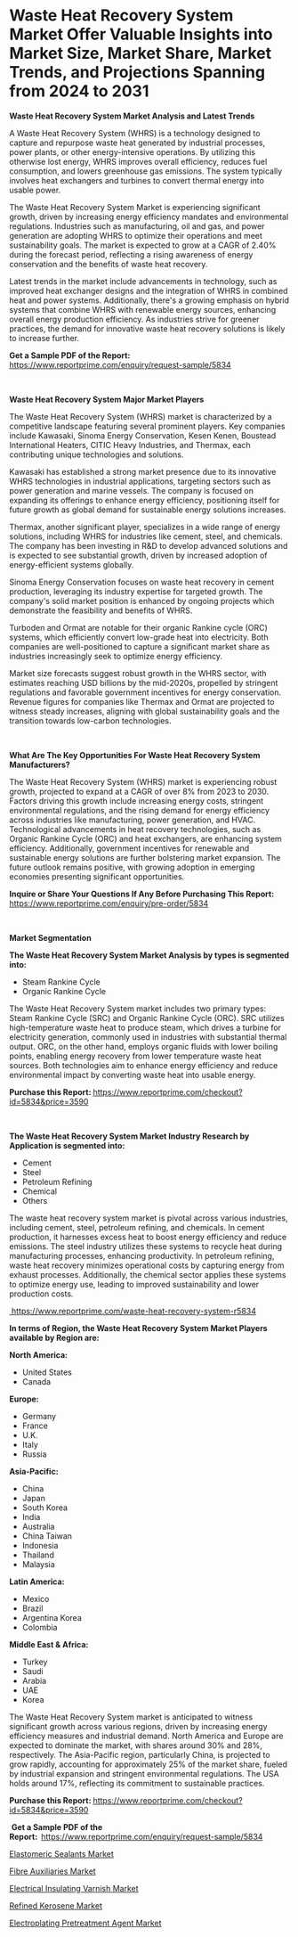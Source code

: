 <p><h1>Waste Heat Recovery System Market Offer Valuable Insights into Market Size, Market Share, Market Trends, and Projections Spanning from 2024 to 2031</h1></p><p><strong>Waste Heat Recovery System Market Analysis and Latest Trends</strong></p>
<p><p>A Waste Heat Recovery System (WHRS) is a technology designed to capture and repurpose waste heat generated by industrial processes, power plants, or other energy-intensive operations. By utilizing this otherwise lost energy, WHRS improves overall efficiency, reduces fuel consumption, and lowers greenhouse gas emissions. The system typically involves heat exchangers and turbines to convert thermal energy into usable power.</p><p>The Waste Heat Recovery System Market is experiencing significant growth, driven by increasing energy efficiency mandates and environmental regulations. Industries such as manufacturing, oil and gas, and power generation are adopting WHRS to optimize their operations and meet sustainability goals. The market is expected to grow at a CAGR of 2.40% during the forecast period, reflecting a rising awareness of energy conservation and the benefits of waste heat recovery.</p><p>Latest trends in the market include advancements in technology, such as improved heat exchanger designs and the integration of WHRS in combined heat and power systems. Additionally, there's a growing emphasis on hybrid systems that combine WHRS with renewable energy sources, enhancing overall energy production efficiency. As industries strive for greener practices, the demand for innovative waste heat recovery solutions is likely to increase further.</p></p>
<p><strong>Get a Sample PDF of the Report:&nbsp;</strong> <a href="https://www.reportprime.com/enquiry/request-sample/5834">https://www.reportprime.com/enquiry/request-sample/5834</a></p>
<p>&nbsp;</p>
<p><strong>Waste Heat Recovery System Major Market Players</strong></p>
<p><p>The Waste Heat Recovery System (WHRS) market is characterized by a competitive landscape featuring several prominent players. Key companies include Kawasaki, Sinoma Energy Conservation, Kesen Kenen, Boustead International Heaters, CITIC Heavy Industries, and Thermax, each contributing unique technologies and solutions.</p><p>Kawasaki has established a strong market presence due to its innovative WHRS technologies in industrial applications, targeting sectors such as power generation and marine vessels. The company is focused on expanding its offerings to enhance energy efficiency, positioning itself for future growth as global demand for sustainable energy solutions increases.</p><p>Thermax, another significant player, specializes in a wide range of energy solutions, including WHRS for industries like cement, steel, and chemicals. The company has been investing in R&D to develop advanced solutions and is expected to see substantial growth, driven by increased adoption of energy-efficient systems globally.</p><p>Sinoma Energy Conservation focuses on waste heat recovery in cement production, leveraging its industry expertise for targeted growth. The company's solid market position is enhanced by ongoing projects which demonstrate the feasibility and benefits of WHRS.</p><p>Turboden and Ormat are notable for their organic Rankine cycle (ORC) systems, which efficiently convert low-grade heat into electricity. Both companies are well-positioned to capture a significant market share as industries increasingly seek to optimize energy efficiency.</p><p>Market size forecasts suggest robust growth in the WHRS sector, with estimates reaching USD billions by the mid-2020s, propelled by stringent regulations and favorable government incentives for energy conservation. Revenue figures for companies like Thermax and Ormat are projected to witness steady increases, aligning with global sustainability goals and the transition towards low-carbon technologies.</p></p>
<p>&nbsp;</p>
<p><strong>What Are The Key Opportunities For Waste Heat Recovery System Manufacturers?</strong></p>
<p><p>The Waste Heat Recovery System (WHRS) market is experiencing robust growth, projected to expand at a CAGR of over 8% from 2023 to 2030. Factors driving this growth include increasing energy costs, stringent environmental regulations, and the rising demand for energy efficiency across industries like manufacturing, power generation, and HVAC. Technological advancements in heat recovery technologies, such as Organic Rankine Cycle (ORC) and heat exchangers, are enhancing system efficiency. Additionally, government incentives for renewable and sustainable energy solutions are further bolstering market expansion. The future outlook remains positive, with growing adoption in emerging economies presenting significant opportunities.</p></p>
<p><strong>Inquire or Share Your Questions If Any Before Purchasing This Report:</strong> <a href="https://www.reportprime.com/enquiry/pre-order/5834">https://www.reportprime.com/enquiry/pre-order/5834</a></p>
<p>&nbsp;</p>
<p><strong>Market Segmentation</strong></p>
<p><strong>The Waste Heat Recovery System Market Analysis by types is segmented into:</strong></p>
<p><ul><li>Steam Rankine Cycle</li><li>Organic Rankine Cycle</li></ul></p>
<p><p>The Waste Heat Recovery System market includes two primary types: Steam Rankine Cycle (SRC) and Organic Rankine Cycle (ORC). SRC utilizes high-temperature waste heat to produce steam, which drives a turbine for electricity generation, commonly used in industries with substantial thermal output. ORC, on the other hand, employs organic fluids with lower boiling points, enabling energy recovery from lower temperature waste heat sources. Both technologies aim to enhance energy efficiency and reduce environmental impact by converting waste heat into usable energy.</p></p>
<p><strong>Purchase this Report:&nbsp;</strong><a href="https://www.reportprime.com/checkout?id=5834&price=3590">https://www.reportprime.com/checkout?id=5834&price=3590</a></p>
<p>&nbsp;</p>
<p><strong>The Waste Heat Recovery System Market Industry Research by Application is segmented into:</strong></p>
<p><ul><li>Cement</li><li>Steel</li><li>Petroleum Refining</li><li>Chemical</li><li>Others</li></ul></p>
<p><p>The waste heat recovery system market is pivotal across various industries, including cement, steel, petroleum refining, and chemicals. In cement production, it harnesses excess heat to boost energy efficiency and reduce emissions. The steel industry utilizes these systems to recycle heat during manufacturing processes, enhancing productivity. In petroleum refining, waste heat recovery minimizes operational costs by capturing energy from exhaust processes. Additionally, the chemical sector applies these systems to optimize energy use, leading to improved sustainability and lower production costs.</p></p>
<p><a href="https://www.reportprime.com/waste-heat-recovery-system-r5834">&nbsp;https://www.reportprime.com/waste-heat-recovery-system-r5834</a></p>
<p><strong>In terms of Region, the Waste Heat Recovery System Market Players available by Region are:</strong></p>
<p>
    <p> <strong> North America: </strong>
        <ul>
            <li>United States</li>
            <li>Canada</li>
        </ul>
        </p> 
    <p> <strong> Europe: </strong>
        <ul>
            <li>Germany</li>
            <li>France</li>
            <li>U.K.</li>
            <li>Italy</li>
            <li>Russia</li>
        </ul>
        </p> 
    <p> <strong> Asia-Pacific: </strong>
        <ul>
            <li>China</li>
            <li>Japan</li>
            <li>South Korea</li>
            <li>India</li>
            <li>Australia</li>
            <li>China Taiwan</li>
            <li>Indonesia</li>
            <li>Thailand</li>
            <li>Malaysia</li>
        </ul>
        </p> 
    <p> <strong> Latin America: </strong>
        <ul>
            <li>Mexico</li>
            <li>Brazil</li>
            <li>Argentina Korea</li>
            <li>Colombia</li>
        </ul>
        </p> 
    <p> <strong> Middle East & Africa: </strong>
        <ul>
            <li>Turkey</li>
            <li>Saudi</li>
            <li>Arabia</li>
            <li>UAE</li>
            <li>Korea</li>
        </ul>
    </p>
    </p>
<p><p>The Waste Heat Recovery System market is anticipated to witness significant growth across various regions, driven by increasing energy efficiency measures and industrial demand. North America and Europe are expected to dominate the market, with shares around 30% and 28%, respectively. The Asia-Pacific region, particularly China, is projected to grow rapidly, accounting for approximately 25% of the market share, fueled by industrial expansion and stringent environmental regulations. The USA holds around 17%, reflecting its commitment to sustainable practices.</p></p>
<p><strong>Purchase this Report: </strong><a href="https://www.reportprime.com/checkout?id=5834&price=3590">https://www.reportprime.com/checkout?id=5834&price=3590</a></p>
<p>&nbsp;<strong>Get a Sample PDF of the Report:&nbsp;&nbsp;</strong><a href="https://www.reportprime.com/enquiry/request-sample/5834">https://www.reportprime.com/enquiry/request-sample/5834</a></p>
<p><strong></strong></p>
<p><p><a href="https://www.linkedin.com/pulse/insights-elastomeric-sealants-market-size-which-expanding-106-lnbvc?trackingId=F70xJd%2BaQP6Z%2FW6xOSvejA%3D%3D">Elastomeric Sealants Market</a></p><p><a href="https://issuu.com/reportprime-2/docs/fibre-auxiliaries-market-size-2030._8b3a23b68713d8">Fibre Auxiliaries Market</a></p><p><a href="https://medium.com/@philipwolf61/electrical-insulating-varnish-market-trends-and-analysis-opportunities-and-challenges-for-future-11adb8d7b588">Electrical Insulating Varnish Market</a></p><p><a href="https://medium.com/@sahanad234/refined-kerosene-market-size-share-trends-analysis-report-by-product-aviation-kerosene-others-c45428512201">Refined Kerosene Market</a></p><p><a href="https://issuu.com/reportprime-2/docs/electroplating-pretreatment-agent-m_44c46f30fedfea">Electroplating Pretreatment Agent Market</a></p></p>